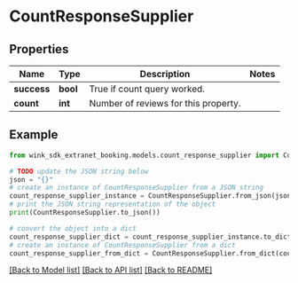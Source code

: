 # CountResponseSupplier


## Properties

Name | Type | Description | Notes
------------ | ------------- | ------------- | -------------
**success** | **bool** | True if count query worked. | 
**count** | **int** | Number of reviews for this property. | 

## Example

```python
from wink_sdk_extranet_booking.models.count_response_supplier import CountResponseSupplier

# TODO update the JSON string below
json = "{}"
# create an instance of CountResponseSupplier from a JSON string
count_response_supplier_instance = CountResponseSupplier.from_json(json)
# print the JSON string representation of the object
print(CountResponseSupplier.to_json())

# convert the object into a dict
count_response_supplier_dict = count_response_supplier_instance.to_dict()
# create an instance of CountResponseSupplier from a dict
count_response_supplier_from_dict = CountResponseSupplier.from_dict(count_response_supplier_dict)
```
[[Back to Model list]](../README.md#documentation-for-models) [[Back to API list]](../README.md#documentation-for-api-endpoints) [[Back to README]](../README.md)



